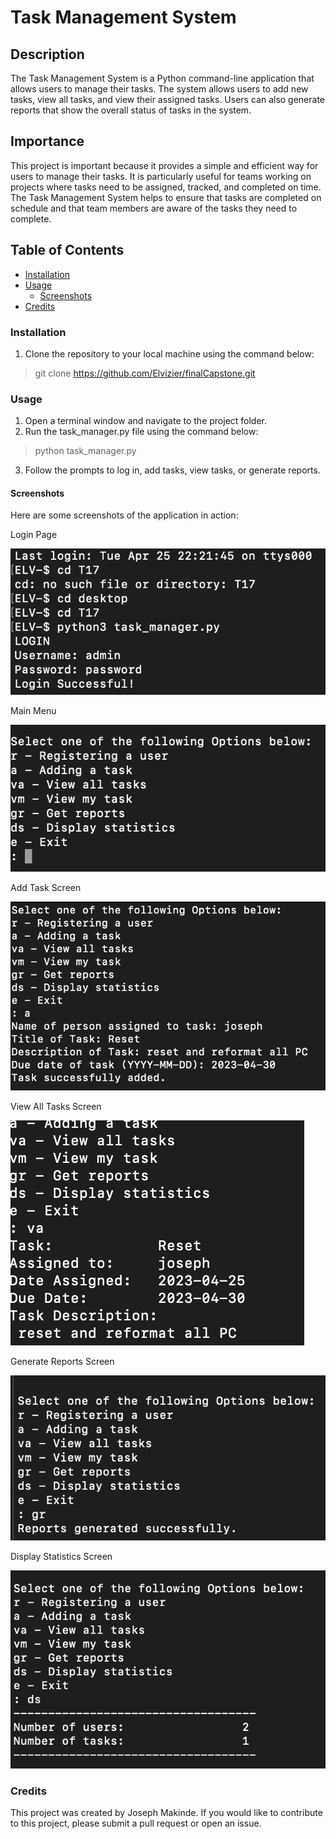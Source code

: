 # Task Management System


## Description
The Task Management System is a Python command-line application that allows users to manage their tasks. The system allows users to add new tasks, view all tasks, and view their assigned tasks. Users can also generate reports that show the overall status of tasks in the system.


## Importance
This project is important because it provides a simple and efficient way for users to manage their tasks. It is particularly useful for teams working on projects where tasks need to be assigned, tracked, and completed on time. The Task Management System helps to ensure that tasks are completed on schedule and that team members are aware of the tasks they need to complete.

## Table of Contents
- [Installation](#installation)
- [Usage](#usage)
  - [Screenshots](#screenshots)
- [Credits](#credits)



### Installation
1. Clone the repository to your local machine using the command below:
>git clone https://github.com/Elvizier/finalCapstone.git

 
### Usage

1. Open a terminal window and navigate to the project folder.
2. Run the task_manager.py file using the command below:
>python task_manager.py

3. Follow the prompts to log in, add tasks, view tasks, or generate reports.


#### Screenshots
Here are some screenshots of the application in action:

Login Page

![Login Page](https://github.com/Elvizier/finalCapstone/blob/main/Screenshot%202023-04-25%20at%2010.37.12%20PM.png)

Main Menu

![Main Menu](https://github.com/Elvizier/finalCapstone/blob/main/Screenshot%202023-04-25%20at%2010.37.20%20PM.png)

Add Task Screen

![creating-a-new-task](https://github.com/Elvizier/finalCapstone/blob/main/Screenshot%202023-04-25%20at%205.36.31%20AM.png)

View All Tasks Screen

![View All Tasks Screen](https://github.com/Elvizier/finalCapstone/blob/main/Screenshot%202023-04-25%20at%205.36.45%20AM.png)

Generate Reports Screen

![Generate Reports Screen](https://github.com/Elvizier/finalCapstone/blob/main/Screenshot%202023-04-25%20at%205.37.16%20AM.png)

Display Statistics Screen

![Display Statistics Screen](https://github.com/Elvizier/finalCapstone/blob/main/Screenshot%202023-04-25%20at%205.37.38%20AM.png)



### Credits
This project was created by Joseph Makinde. If you would like to contribute to this project, please submit a pull request or open an issue.
